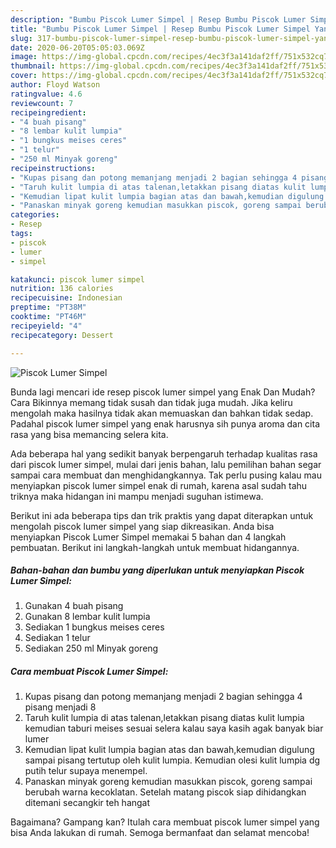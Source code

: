 ```yaml
---
description: "Bumbu Piscok Lumer Simpel | Resep Bumbu Piscok Lumer Simpel Yang Enak dan Simpel"
title: "Bumbu Piscok Lumer Simpel | Resep Bumbu Piscok Lumer Simpel Yang Enak dan Simpel"
slug: 317-bumbu-piscok-lumer-simpel-resep-bumbu-piscok-lumer-simpel-yang-enak-dan-simpel
date: 2020-06-20T05:05:03.069Z
image: https://img-global.cpcdn.com/recipes/4ec3f3a141daf2ff/751x532cq70/piscok-lumer-simpel-foto-resep-utama.jpg
thumbnail: https://img-global.cpcdn.com/recipes/4ec3f3a141daf2ff/751x532cq70/piscok-lumer-simpel-foto-resep-utama.jpg
cover: https://img-global.cpcdn.com/recipes/4ec3f3a141daf2ff/751x532cq70/piscok-lumer-simpel-foto-resep-utama.jpg
author: Floyd Watson
ratingvalue: 4.6
reviewcount: 7
recipeingredient:
- "4 buah pisang"
- "8 lembar kulit lumpia"
- "1 bungkus meises ceres"
- "1 telur"
- "250 ml Minyak goreng"
recipeinstructions:
- "Kupas pisang dan potong memanjang menjadi 2 bagian sehingga 4 pisang menjadi 8"
- "Taruh kulit lumpia di atas talenan,letakkan pisang diatas kulit lumpia kemudian taburi meises sesuai selera kalau saya kasih agak banyak biar lumer"
- "Kemudian lipat kulit lumpia bagian atas dan bawah,kemudian digulung sampai pisang tertutup oleh kulit lumpia. Kemudian olesi kulit lumpia dg putih telur supaya menempel."
- "Panaskan minyak goreng kemudian masukkan piscok, goreng sampai berubah warna kecoklatan. Setelah matang piscok siap dihidangkan ditemani secangkir teh hangat"
categories:
- Resep
tags:
- piscok
- lumer
- simpel

katakunci: piscok lumer simpel 
nutrition: 136 calories
recipecuisine: Indonesian
preptime: "PT38M"
cooktime: "PT46M"
recipeyield: "4"
recipecategory: Dessert

---
```



![Piscok Lumer Simpel](https://img-global.cpcdn.com/recipes/4ec3f3a141daf2ff/751x532cq70/piscok-lumer-simpel-foto-resep-utama.jpg)

Bunda lagi mencari ide resep piscok lumer simpel yang Enak Dan Mudah? Cara Bikinnya memang tidak susah dan tidak juga mudah. Jika keliru mengolah maka hasilnya tidak akan memuaskan dan bahkan tidak sedap. Padahal piscok lumer simpel yang enak harusnya sih punya aroma dan cita rasa yang bisa memancing selera kita.



Ada beberapa hal yang sedikit banyak berpengaruh terhadap kualitas rasa dari piscok lumer simpel, mulai dari jenis bahan, lalu pemilihan bahan segar sampai cara membuat dan menghidangkannya. Tak perlu pusing kalau mau menyiapkan piscok lumer simpel enak di rumah, karena asal sudah tahu triknya maka hidangan ini mampu menjadi suguhan istimewa.


Berikut ini ada beberapa tips dan trik praktis yang dapat diterapkan untuk mengolah piscok lumer simpel yang siap dikreasikan. Anda bisa menyiapkan Piscok Lumer Simpel memakai 5 bahan dan 4 langkah pembuatan. Berikut ini langkah-langkah untuk membuat hidangannya.

<!--inarticleads1-->

##### Bahan-bahan dan bumbu yang diperlukan untuk menyiapkan Piscok Lumer Simpel:

1. Gunakan 4 buah pisang
1. Gunakan 8 lembar kulit lumpia
1. Sediakan 1 bungkus meises ceres
1. Sediakan 1 telur
1. Sediakan 250 ml Minyak goreng




<!--inarticleads2-->

##### Cara membuat Piscok Lumer Simpel:

1. Kupas pisang dan potong memanjang menjadi 2 bagian sehingga 4 pisang menjadi 8
1. Taruh kulit lumpia di atas talenan,letakkan pisang diatas kulit lumpia kemudian taburi meises sesuai selera kalau saya kasih agak banyak biar lumer
1. Kemudian lipat kulit lumpia bagian atas dan bawah,kemudian digulung sampai pisang tertutup oleh kulit lumpia. Kemudian olesi kulit lumpia dg putih telur supaya menempel.
1. Panaskan minyak goreng kemudian masukkan piscok, goreng sampai berubah warna kecoklatan. Setelah matang piscok siap dihidangkan ditemani secangkir teh hangat




Bagaimana? Gampang kan? Itulah cara membuat piscok lumer simpel yang bisa Anda lakukan di rumah. Semoga bermanfaat dan selamat mencoba!
